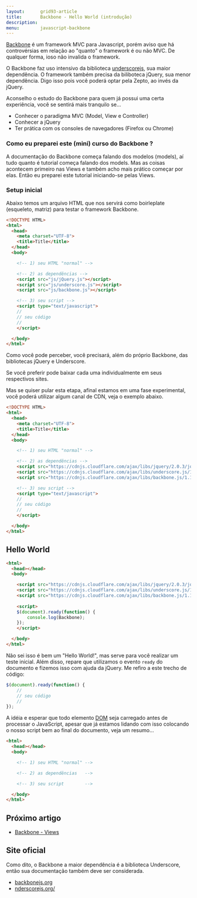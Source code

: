 ```yaml
---
layout:      grid93-article
title:       Backbone - Hello World (introdução)
description: 
menu:        javascript-backbone
---
```


[Backbone](http://backbonejs.org/ "link-externo") é um framework MVC para Javascript, porém aviso que há controvérsias
em relação ao "quanto" o framework é ou não MVC. De qualquer forma, ioso não invalida o framework.

O Backbone faz uso intensivo da biblioteca [underscorejs](http://underscorejs.org/ "link-externo"), sua maior dependência.
O framework também precisa da biliboteca jQuery, sua menor dependência. Digo isso pois você poderá optar pela Zepto, ao invés da 
jQuery.

Aconselho o estudo do Backbone para quem já possui uma certa experiência, você se sentirá mais tranquilo se...

- Conhecer o paradigma MVC (Model, View e Controller)
- Conhecer a jQuery
- Ter prática com os consoles de navegadores (Firefox ou Chrome)



### Como eu preparei este (mini) curso do Backbone ?

A documentação do Backbone começa falando dos modelos (models), aí tudo quanto é tutorial começa falando dos models.
Mas as coisas acontecem primeiro nas Views e também acho mais prático começar por elas. Então eu preparei este tutorial
iniciando-se pelas Views.



### Setup inicial

Abaixo temos um arquivo HTML que nos servirá como boirleplate (esqueleto, matriz) para testar o framework Backbone.

```html
<!DOCTYPE HTML>
<html>
  <head>
    <meta charset="UTF-8">
    <title>Title</title>
  </head>
  <body>

    <!-- 1) seu HTML "normal" --> 

    <!-- 2) as dependências --> 
    <script src="js/jQuery.js"></script>
    <script src="js/underscore.js"></script>
    <script src="js/backbone.js"></script>

    <!-- 3) seu script --> 
    <script type="text/javascript">
    //
    // seu código
    //
    </script>

  </body>
</html>
```

Como você pode perceber, você precisará, além do próprio Backbone, das bibliotecas jQuery e Underscore.

Se você preferir pode baixar cada uma individualmente em seus respectivos sites.

Mas se quiser pular esta etapa, afinal estamos em uma fase experimental, você poderá utilizar algum canal de CDN, veja
o exemplo abaixo.

```html
<!DOCTYPE HTML>
<html>
  <head>
    <meta charset="UTF-8">
    <title>Title</title>
  </head>
  <body>

    <!-- 1) seu HTML "normal" --> 

    <!-- 2) as dependências --> 
    <script src="https://cdnjs.cloudflare.com/ajax/libs/jquery/2.0.3/jquery.js"></script>
    <script src="https://cdnjs.cloudflare.com/ajax/libs/underscore.js/1.5.2/underscore-min.js"></script>
    <script src="https://cdnjs.cloudflare.com/ajax/libs/backbone.js/1.1.0/backbone-min.js"></script>

    <!-- 3) seu script --> 
    <script type="text/javascript">
    //
    // seu código
    //
    </script>

  </body>
</html>
```


Hello World
---

```html
<html>
  <head></head>
  <body>

    <script src="https://cdnjs.cloudflare.com/ajax/libs/jquery/2.0.3/jquery.js"></script>
    <script src="https://cdnjs.cloudflare.com/ajax/libs/underscore.js/1.5.2/underscore-min.js"></script>
    <script src="https://cdnjs.cloudflare.com/ajax/libs/backbone.js/1.1.0/backbone-min.js"></script>
    
    <script>
    $(document).ready(function() {
        console.log(Backbone);
    });
    </script>

  </body>
</html>
```

Não sei isso é bem um "Hello World!", mas serve para você realizar um teste inicial. Além disso, repare que utilizamos 
o evento `ready` do documento e fizemos isso com ajuda da jQuery. Me refiro a este trecho de código:

```javascript
$(document).ready(function() {
    //
    // seu código
    //
});
```

A idéia e esperar que todo elemento [DOM](/javascript/dom/) seja carregado antes de processar o JavaScript, apesar que já estamos lidando
com isso colocando o nosso script bem ao final do documento, veja um resumo...

```html
<html>
  <head></head>
  <body>

    <!-- 1) seu HTML "normal" --> 

    <!-- 2) as dependências   --> 

    <!-- 3) seu script        --> 

  </body>
</html>
```


Próximo artigo
--

- [Backbone - Views](/javascript/backbone-views/)



Site oficial
---

Como dito, o Backbone a maior dependência é a biblioteca Underscore, então sua documentação também deve ser considerada.

- [backbonejs.org](http://backbonejs.org/ "link-externo")
- [nderscorejs.org/](http://underscorejs.org/ "link-externo")